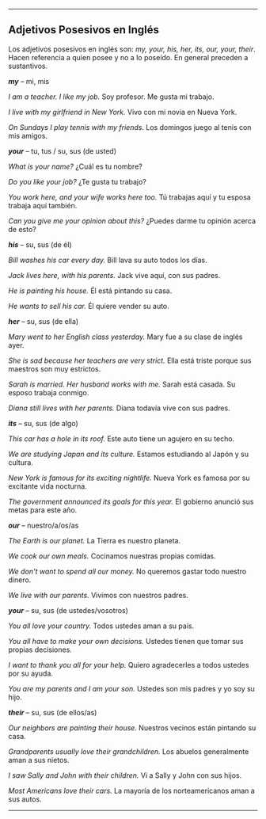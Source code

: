 
---

## Adjetivos Posesivos en Inglés


Los adjetivos posesivos en inglés son: *my, your, his, her, its, our, your, their*. Hacen referencia a quien posee y no a lo poseído. En general preceden a sustantivos.


***my*** – mi, mis

*I am a teacher. I like my job.*
Soy profesor. Me gusta mi trabajo.

*I live with my girlfriend in New York.*
Vivo con mi novia en Nueva York.

*On Sundays I play tennis with my friends.*
Los domingos juego al tenis con mis amigos.


***your*** – tu, tus / su, sus (de usted)

*What is your name?*
¿Cuál es tu nombre?

*Do you like your job?*
¿Te gusta tu trabajo?

*You work here, and your wife works here too.*
Tú trabajas aquí y tu esposa trabaja aquí también.

*Can you give me your opinion about this?*
¿Puedes darme tu opinión acerca de esto?


***his*** – su, sus (de él)

*Bill washes his car every day.*
Bill lava su auto todos los días.

*Jack lives here, with his parents.*
Jack vive aquí, con sus padres.

*He is painting his house.*
Él está pintando su casa.

*He wants to sell his car.*
Él quiere vender su auto.


***her*** – su, sus (de ella)

*Mary went to her English class yesterday.*
Mary fue a su clase de inglés ayer.

*She is sad because her teachers are very strict.*
Ella está triste porque sus maestros son muy estrictos.

*Sarah is married. Her husband works with me.*
Sarah está casada. Su esposo trabaja conmigo.

*Diana still lives with her parents.*
Diana todavía vive con sus padres.


***its*** – su, sus (de algo)

*This car has a hole in its roof.*
Este auto tiene un agujero en su techo.

*We are studying Japan and its culture.*
Estamos estudiando al Japón y su cultura.

*New York is famous for its exciting nightlife.*
Nueva York es famosa por su excitante vida nocturna.

*The government announced its goals for this year.*
El gobierno anunció sus metas para este año.


***our*** – nuestro/a/os/as

*The Earth is our planet.*
La Tierra es nuestro planeta.

*We cook our own meals.*
Cocinamos nuestras propias comidas.

*We don't want to spend all our money.*
No queremos gastar todo nuestro dinero.

*We live with our parents.*
Vivimos con nuestros padres.


***your*** – su, sus (de ustedes/vosotros)

*You all love your country.*
Todos ustedes aman a su país.

*You all have to make your own decisions.*
Ustedes tienen que tomar sus propias decisiones.

*I want to thank you all for your help.*
Quiero agradecerles a todos ustedes por su ayuda.

*You are my parents and I am your son.*
Ustedes son mis padres y yo soy su hijo.


***their*** – su, sus (de ellos/as)

*Our neighbors are painting their house.*
Nuestros vecinos están pintando su casa.

*Grandparents usually love their grandchildren.*
Los abuelos generalmente aman a sus nietos.

*I saw Sally and John with their children.*
Vi a Sally y John con sus hijos.

*Most Americans love their cars.*
La mayoría de los norteamericanos aman a sus autos.

---

